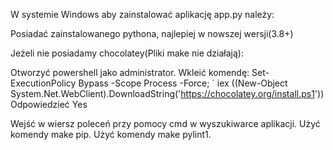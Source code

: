 W systemie Windows aby zainstalować aplikację app.py należy:

Posiadać zainstalowanego pythona, najlepiej w nowszej wersji(3.8+)

Jeżeli nie posiadamy chocolatey(Pliki make nie działają):

Otworzyć powershell jako administrator.
Wkleić komendę:
Set-ExecutionPolicy Bypass -Scope Process -Force; `
  iex ((New-Object System.Net.WebClient).DownloadString('https://chocolatey.org/install.ps1'))
Odpowiedzieć Yes

Wejść w wiersz poleceń przy pomocy cmd w wyszukiwarce aplikacji.
Użyć komendy make pip.
Użyć komendy make pylint1.
